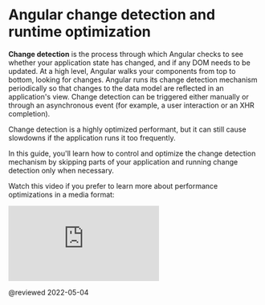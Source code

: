 # Angular change detection and runtime optimization

**Change detection** is the process through which Angular checks to see whether your application state has changed, and if any DOM needs to be updated. At a high level, Angular walks your components from top to bottom, looking for changes. Angular runs its change detection mechanism periodically so that changes to the data model are reflected in an application's view. Change detection can be triggered either manually or through an asynchronous event (for example, a user interaction or an XHR completion).

Change detection is a highly optimized performant, but it can still cause slowdowns if the application runs it too frequently.

In this guide, you'll learn how to control and optimize the change detection mechanism by skipping parts of your application and running change detection only when necessary.

Watch this video if you prefer to learn more about performance optimizations in a media format:

<div class="video-container">

<iframe allow="accelerometer; encrypted-media; gyroscope; picture-in-picture" allowfullscreen frameborder="0" src="https://www.youtube.com/embed/f8sA-i6gkGQ"></iframe>

</div>

@reviewed 2022-05-04
